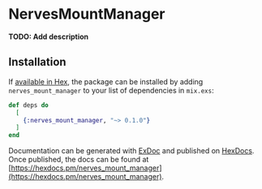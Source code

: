 # NervesMountManager

**TODO: Add description**

## Installation

If [available in Hex](https://hex.pm/docs/publish), the package can be installed
by adding `nerves_mount_manager` to your list of dependencies in `mix.exs`:

```elixir
def deps do
  [
    {:nerves_mount_manager, "~> 0.1.0"}
  ]
end
```

Documentation can be generated with [ExDoc](https://github.com/elixir-lang/ex_doc)
and published on [HexDocs](https://hexdocs.pm). Once published, the docs can
be found at [https://hexdocs.pm/nerves_mount_manager](https://hexdocs.pm/nerves_mount_manager).

